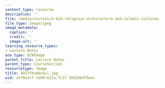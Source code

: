 ```yaml
---
content_type: resource
description: ''
file: /media/courses/4-614-religious-architecture-and-islamic-cultures-fall-2002/a5f0eac77a90612a7c1f10d24bdf9aec_4027thumbnail.jpg
file_type: image/jpeg
image_metadata:
  caption: ''
  credit: ''
  image-alt: ''
learning_resource_types:
- Lecture Notes
ocw_type: OCWImage
parent_title: Lecture Notes
parent_type: CourseSection
resourcetype: Image
title: 4027thumbnail.jpg
uid: a5f0eac7-7a90-612a-7c1f-10d24bdf9aec
---
```

